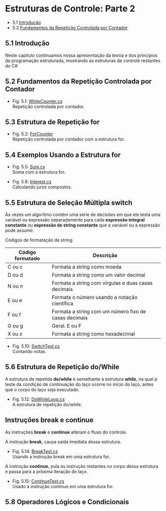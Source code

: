 # Estruturas de Controle: Parte 2

- 5.1 [Introdução](#51-introdução)
- 5.2 [Fundamentos da Repetição Controlada por Contador](#51-introdução)

## 5.1 Introdução

Neste capítulo continuamos nossa apresentação da teoria e dos princípios da programação estruturada, mostrando as estruturas de controle restantes do C#

## 5.2 Fundamentos da Repetição Controlada por Contador

- Fig. 5.1: [WhileCounter.cs](./Fig-5.01%20-%20WhileCounter.cs)\
Repetição controlada por contador.

## 5.3 Estrutura de Repetição for

- Fig. 5.2: [ForCounter](./Fig-5.02%20-%20ForCounter.cs)\
Repetição controlada por contador com a estrutura for.

## 5.4 Exemplos Usando a Estrutura for

- Fig. 5.5: [Sum.cs](./Fig-5.05%20-%20Sum.cs)\
Soma com a estrutura for.

- Fig. 5.8: [Interest.cs](Fig-5.08%20-%20Intesrest.cs)\
Calculando juros compostos.

## 5.5 Estrutura de Seleção Múltipla switch

Às vezes um algoritmo contém uma série de decisões em que ele testa uma
variável ou expressão separadamente para cada **expressão integral constante**
ou **expressão de string constante** que a variável ou a expressão pode assumir.

Códigos de formatação de string

| Código formatado | Descrição                                             |
| ---------------- | ----------------------------------------------------- |
| C ou c           | Formata a string como moeda                           |
| D ou d           | Formata a string como um valor decimal                |
| N ou n           | Formata a string com vírgulas e duas casas decimais   |
| E ou e           | Formata o número usando a notação científica          |
| F ou f           | Formata a string com um número fixo de casas decimais |
| G ou g           | Geral. E ou F                                         |
| X ou x           | Formata a string como hexadecimal                     |

- Fig. 5.10: [SwitchTest.cs](./Fig-5.10%20-%20SwitchTest.cs)\
Contando notas.

## 5.6 Estrutura de Repetição do/While

A estrutura de repetida **do/while** é semelhante à estrutura **while**,
na qual p teste da condição de continuação do laço ocorre no início do laço,
antes que o corpo do laço seja executado.

- Fig. 5.12: [DoWhileLoop.cs](./Fig-5.12%20-%20DoWhileLoop.cs)\
A estrutura de repetição do/while.

## Instruções break e continue

As instruções **break** e **continue** alteram o fluxo do controle.

A instrução **break**, causa saída imediata dessa estrutura.

- Fig. 5.14: [BreakTest.cs](./Fig-5.14%20-%20BreakTest.cs)\
Usando a instrução break em uma estrutura for.

A instrução **continue**, pula as instrução restantes no corpo dessa estrutura e passa para a próxima iteração do laço.

- Fig. 5.15: [ContinueTest.cs](./Fig-5.15%20-%20ContinueTest.cs)\
Usado a instrução continue em uma estrutura for.

## 5.8 Operadores Lógicos e Condicionais
